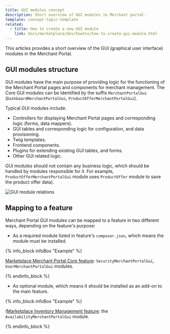 ```yaml
---
title: GUI modules concept
description: Short overview of GUI modules in Merchant portal.
template: concept-topic-template
related:
  - title: How to create a new GUI module
    link: docs/marketplace/dev/howtos/how-to-create-gui-module.html
---
```


This articles provides a short overview of the GUI (graphical user interface) modules in the Merchant Portal.

## GUI modules structure

GUI modules have the main purpose of providing logic for the functioning of the Merchant Portal pages and components for merchant management. The Core GUI modules can be identified by the suffix `MerchantPortalGui` (`DashboardMerchantPortalGui`, `ProductOfferMerchantPortalGui`).

Typical GUI modules include:
- Controllers for displaying Merchant Portal pages and corresponding logic (forms, data mappers).
- GUI tables and corresponding logic for configuration, and data provisioning.
- Twig templates.
- Frontend components.
- Plugins for extending existing GUI tables, and forms.
- Other GUI related logic.

GUI modules should not contain any business logic, which should be handled by modules responsible for it. For example, `ProductOfferMerchantPortalGui` module uses `ProductOffer` module to save the product offer data).

![GUI module relations](https://confluence-connect.gliffy.net/embed/image/58cb446e-2bd7-4e34-a9fd-6eb401917d31.png?utm_medium=live&utm_source=custom)

## Mapping to a feature

Merchant Portal GUI modules can be mapped to a feature in two different ways, depending on the feature's purpose:

- As a required module listed in feature's `composer.json`, which means the module must be installed.

{% info_block infoBox "Example" %}

[Marketplace Merchant Portal Core feature](https://github.com/spryker-feature/marketplace-merchantportal-core): `SecurityMerchantPortalGui`, `UserMerchantPortalGui` modules.

{% endinfo_block %}

- As optional module, which means it should be installed as an add-on to the main feature.

{% info_block infoBox "Example" %}

([Marketplace Inventory Management feature](https://github.com/spryker-feature/marketplace-inventory-management): the `AvailabilityMerchantPortalGui` module.

{% endinfo_block %}
